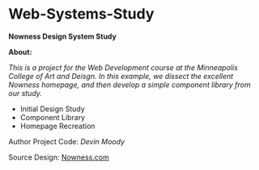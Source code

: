# Web-Systems-Study
**Nowness Design System Study**


**About:**

_This is a project for the Web Development course at the Minneapolis College of Art and Deisgn. 
In this example, we dissect the excellent Nowness homepage, and then develop a simple component library from our study._

- Initial Design Study
- Component Library
- Homepage Recreation

Author
Project Code: _Devin Moody_

Source 
Design: [Nowness.com](https://www.nowness.com/)
